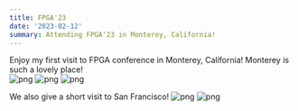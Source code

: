```yaml
---
title: FPGA'23
date: '2023-02-12'
summary: Attending FPGA'23 in Monterey, California!
---
```



<!-- ```python
from IPython.core.display import Image
Image('https://www.python.org/static/community_logos/python-logo-master-v3-TM-flattened.png')
``` -->

Enjoy my first visit to FPGA conference in Monterey, California! Monterey is such a lovely place!   
![png](1.png)
![png](2.png)
![png](3.png)


We also give a short visit to San Francisco!
![png](4.png)
![png](5.png)

<!-- 
```python
print("Welcome to Academic!")
```

    Welcome to Academic!

## Organize your notebooks

Place the notebooks that you would like to publish in a `notebooks` folder at the root of your website.

## Import the notebooks into your site

```bash
pipx install academic
academic import 'notebooks/**.ipynb' content/post/ --verbose
```

The notebooks will be published to the folder you specify above. In this case, they will be published to your `content/post/` folder. -->
